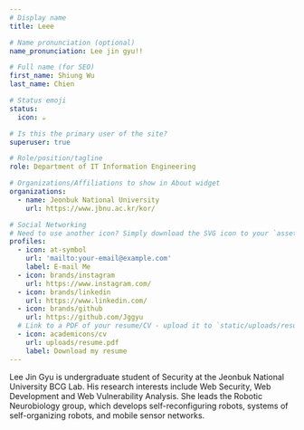```yaml
---
# Display name
title: Leee

# Name pronunciation (optional)
name_pronunciation: Lee jin gyu!!

# Full name (for SEO)
first_name: Shiung Wu
last_name: Chien

# Status emoji
status:
  icon: ☕️

# Is this the primary user of the site?
superuser: true

# Role/position/tagline
role: Department of IT Information Engineering

# Organizations/Affiliations to show in About widget
organizations:
  - name: Jeonbuk National University
    url: https://www.jbnu.ac.kr/kor/

# Social Networking
# Need to use another icon? Simply download the SVG icon to your `assets/media/icons/` folder.
profiles:
  - icon: at-symbol
    url: 'mailto:your-email@example.com'
    label: E-mail Me
  - icon: brands/instagram
    url: https://www.instagram.com/
  - icon: brands/linkedin
    url: https://www.linkedin.com/
  - icon: brands/github
    url: https://github.com/Jggyu
  # Link to a PDF of your resume/CV - upload it to `static/uploads/resume.pdf`
  - icon: academicons/cv
    url: uploads/resume.pdf
    label: Download my resume
---
```


Lee Jin Gyu is undergraduate student of Security at the Jeonbuk National University BCG Lab. His research interests include
Web Security, Web Development and Web Vulnerability Analysis. She leads the Robotic Neurobiology group, which develops
self-reconfiguring robots, systems of self-organizing robots, and mobile sensor networks.
